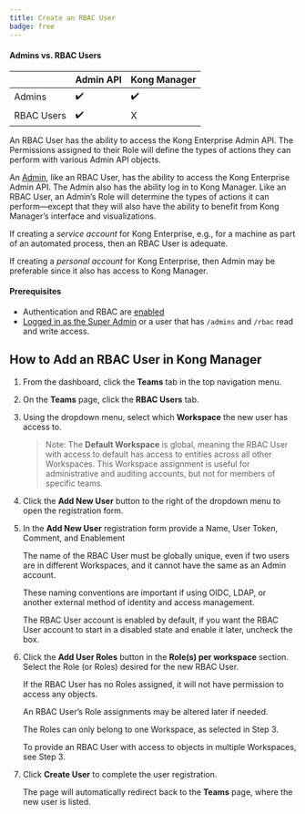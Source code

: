 ```yaml
---
title: Create an RBAC User
badge: free
---
```


#### Admins vs. RBAC Users

|            | Admin API | Kong Manager |
|------------|-----------|--------------|
| Admins     |     ✔️     |       ✔️    |
| RBAC Users |     ✔️     |       X     |


An RBAC User has the ability to access the Kong Enterprise Admin API. The Permissions assigned to their Role will define the types of actions they can perform with various Admin API objects.

An [Admin](/gateway/{{page.kong_version}}/configure/auth/kong-manager/), like an RBAC User, has the ability to access the Kong Enterprise Admin API. The Admin also has the ability log in to Kong Manager. Like an RBAC User, an Admin’s Role will determine the types of actions it can perform—except that they will also have the ability to benefit from Kong Manager’s interface and visualizations.

If creating a *service account* for Kong Enterprise, e.g., for a machine as part of an automated process, then an RBAC User is adequate.

If creating a *personal account* for Kong Enterprise, then Admin may be preferable since it also has access to Kong Manager.

#### Prerequisites

* Authentication and RBAC are [enabled](/gateway/{{page.kong_version}}/plan-and-deploy/security/start-kong-securely)
* [Logged in as the Super Admin](/gateway/{{page.kong_version}}/plan-and-deploy/security/start-kong-securely)
or a user that has `/admins` and `/rbac` read and write access.

## How to Add an RBAC User in Kong Manager

1. From the dashboard, click the **Teams** tab in the top navigation menu.

2. On the **Teams** page, click the **RBAC Users** tab.

3. Using the dropdown menu, select which **Workspace** the new user has access to.

    >Note: The **Default Workspace** is global, meaning the RBAC User with access to default has access to entities across all other Workspaces. This Workspace assignment is useful for administrative and auditing accounts, but not for members of specific teams.

4. Click the **Add New User** button to the right of the dropdown menu to open the registration form.

5. In the **Add New User** registration form provide a Name, User Token, Comment, and Enablement

    The name of the RBAC User must be globally unique, even if two users are in different Workspaces, and it cannot have the same as an Admin account.

    These naming conventions are important if using OIDC, LDAP, or another external method of identity and access management.

    The RBAC User account is enabled by default, if you want the RBAC User account to start in a disabled state and enable it later, uncheck the box.

6. Click the **Add User Roles** button in the **Role(s) per workspace** section. Select the Role (or Roles) desired for the new RBAC User.

    If the RBAC User has no Roles assigned, it will not have permission to access any objects.

    An RBAC User’s Role assignments may be altered later if needed.

    The Roles can only belong to one Workspace, as selected in Step 3.

    To provide an RBAC User with access to objects in multiple Workspaces, see Step 3.

7. Click **Create User** to complete the user registration.

    The page will automatically redirect back to the **Teams** page, where the new user is listed.
